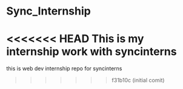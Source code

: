 # Sync_Internship
<<<<<<< HEAD
This is my internship work with syncinterns
=======
this is web dev internship repo for syncinterns
>>>>>>> f31b10c (initial  comit)
